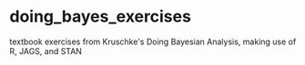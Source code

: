 # doing_bayes_exercises
textbook exercises from Kruschke's Doing Bayesian Analysis, making use of R, JAGS, and STAN
